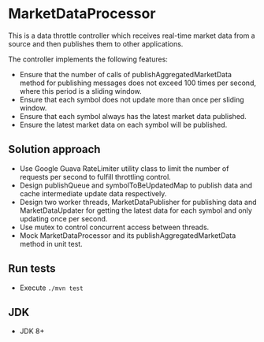 # MarketDataProcessor

This is a data throttle controller which receives real-time market data from a source and then publishes them to other applications.

The controller implements the following features:
- Ensure that the number of calls of publishAggregatedMarketData method for publishing messages does not exceed 100 times per second, where this period is a sliding window.
- Ensure that each symbol does not update more than once per sliding window.
- Ensure that each symbol always has the latest market data published.
- Ensure the latest market data on each symbol will be published.

## Solution approach
- Use Google Guava RateLimiter utility class to limit the number of requests per second to fulfill throttling control.
- Design publishQueue and symbolToBeUpdatedMap to publish data and cache intermediate update data respectively.
- Design two worker threads, MarketDataPublisher for publishing data and MarketDataUpdater for getting the latest data for each symbol and only updating once per second.
- Use mutex to control concurrent access between threads.
- Mock MarketDataProcessor and its publishAggregatedMarketData method in unit test.

## Run tests
- Execute `./mvn test`

## JDK
- JDK 8+